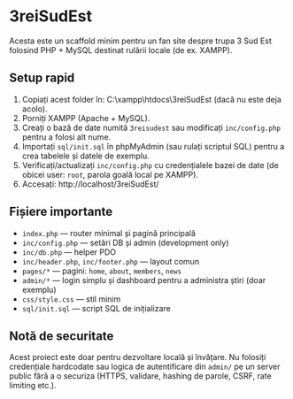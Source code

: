 # 3reiSudEst

Acesta este un scaffold minim pentru un fan site despre trupa 3 Sud Est folosind PHP + MySQL destinat rulării locale (de ex. XAMPP).

## Setup rapid

1. Copiați acest folder în: C:\xampp\htdocs\3reiSudEst (dacă nu este deja acolo).
2. Porniți XAMPP (Apache + MySQL).
3. Creați o bază de date numită `3reisudest` sau modificați `inc/config.php` pentru a folosi alt nume.
4. Importați `sql/init.sql` în phpMyAdmin (sau rulați scriptul SQL) pentru a crea tabelele și datele de exemplu.
5. Verificați/actualizați `inc/config.php` cu credențialele bazei de date (de obicei user: `root`, parola goală local pe XAMPP).
6. Accesați: http://localhost/3reiSudEst/

## Fișiere importante

- `index.php` — router minimal și pagină principală
- `inc/config.php` — setări DB și admin (development only)
- `inc/db.php` — helper PDO
- `inc/header.php`, `inc/footer.php` — layout comun
- `pages/*` — pagini: `home`, `about`, `members`, `news`
- `admin/*` — login simplu și dashboard pentru a administra știri (doar exemplu)
- `css/style.css` — stil minim
- `sql/init.sql` — script SQL de inițializare

## Notă de securitate

Acest proiect este doar pentru dezvoltare locală și învățare. Nu folosiți credențiale hardcodate sau logica de autentificare din `admin/` pe un server public fără a o securiza (HTTPS, validare, hashing de parole, CSRF, rate limiting etc.).